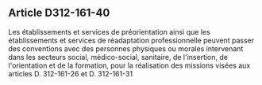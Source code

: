 ## Article D312-161-40

Les établissements et services de préorientation ainsi que les établissements et services de réadaptation
professionnelle peuvent passer des conventions avec des personnes physiques ou morales intervenant
dans les secteurs social, médico-social, sanitaire, de l'insertion, de l'orientation et de la formation, pour la
réalisation des missions visées aux articles D. 312-161-26 et D. 312-161-31


